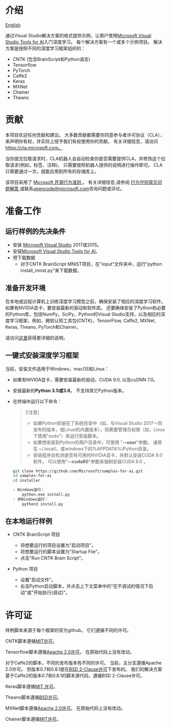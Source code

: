 # 介绍

[English](/README.md)

通过Visual Studio解决方案的格式提供示例，让用户使用[Microsoft Visual Studio Tools for AI](https://github.com/Microsoft/vs-tools-for-ai)入门深度学习。 每个解决方案有一个或多个示例项目。 解决方案是按照不同的深度学习框架组织的：

- CNTK (包含BrainScript和Python语言)
- Tensorflow
- PyTorch
- Caffe2
- Keras
- MXNet
- Chainer
- Theano

# 贡献

本项目欢迎任何贡献和建议。 大多数贡献都需要你同意参与者许可协议（CLA），来声明你有权，并实际上授予我们有权使用你的贡献。 有关详细信息，请访问 https://cla.microsoft.com。

当你提交拉取请求时，CLA机器人会自动检查你是否需要提供CLA，并修饰这个拉取请求(例如，标签、注释)。 只需要按照机器人提供的说明进行操作即可。 CLA只需要通过一次，就能应用到所有的存储库上。

该项目采用了 [ Microsoft 开源行为准则 ](https://opensource.microsoft.com/codeofconduct/)。 有关详细信息,请参阅 [ 行为守则常见问题解答 ](https://opensource.microsoft.com/codeofconduct/faq/) 或联系<opencode@microsoft.com>咨询问题或评论。

# 准备工作

## 运行样例的先决条件

- 安装 [Microsoft Visual Studio](https://www.visualstudio.com/) 2017或2015。
- 安装[Microsoft Visual Studio Tools for AI](https://github.com/Microsoft/vs-tools-for-ai)。
- 预下载数据 
    - 对于CNTK BrainScript MNIST项目，在"input"文件夹中，运行"python install_mnist.py"来下载数据。

## 准备开发环境

在本地或远程计算机上训练深度学习模型之前，确保安装了相应的深度学习软件。 如果有NVIDIA显卡，要安装最新的驱动和软件库。 还要确保安装了Python和必要的Python库，包括NumPy，SciPy，Python的Visual Studio支持，以及相应的深度学习框架，例如，微软认知工具包(CNTK)，TensorFlow, Caffe2, MXNet, Keras, Theano, PyTorch和Chainer。

请访问[这里](https://github.com/Microsoft/vs-tools-for-ai/blob/master/docs/prepare-localmachine.md)获得更详细的说明。

## 一键式安装深度学习框架

当前，安装文件适用于Windows，macOS和Linux：

- 如果有NIVIDA显卡，需要安装最新的驱动，CUDA 9.0, 以及cuDNN 7.0。
- 安装最新的**Python 3.5或3.6**。 不支持其它Python版本。
- 在终端中运行以下命令：
    
    > [!注意]
    > 
    > - 如果Python安装在了系统目录中（如，与Visual Studio 2017一同发布的版本，或Linux的内置版本），则需要管理员权限（如，Linux下使用"sudo"）来运行安装脚本。
    > - 如果想安装到Python的用户目录中，可使用 "**--user**"参数。 通常在 ~/.local/，或windows下的%APPDATA%\Python目录。
    > - 安装程序会检测是否有可用的NVIDIA显卡，并默认安装CUDA 9.0软件。 可以使用"**--cuda80**"参数来强制安装CUDA 8.0 。
    
    ```bash
    git clone https://github.com/Microsoft/samples-for-ai.git
    cd samples-for-ai
    cd installer

    - Windows运行：
        python.exe install.py
    - 非Windows运行：
        python3 install.py
    ```

## 在本地运行样例

- CNTK BrainScript 项目
    
    - 将想要运行的项目设置为"启动项目"。
    - 将想要运行的脚本设置为"Startup File"。
    - 点击"Run CNTK Brain Script"。

- Python 项目
    
    - 设置"启动文件"。
    - 右击Python启动脚本，并点击上下文菜单中的"在不调试的情况下启动"或"开始执行(调试)"。

# 许可证

样例脚本来源于每个框架的官方github。 它们遵循不同的许可。

CNTK脚本遵循[MIT许可](https://en.wikipedia.org/wiki/MIT_License)。

Tensorflow脚本遵循[Apache 2.0许可](https://en.wikipedia.org/wiki/Apache_License#Version_2.0)。 在原始代码上没有改动。

对于Caffe2的脚本，不同的发布版本有不同的许可。 当前，主分支遵循Apache 2.0许可。 但版本0.7和0.8.1是在[BSD 2-Clause许可](https://github.com/caffe2/caffe2/tree/v0.8.1)下发布的。 我们的解决方案基于Caffe2的版本0.7和0.8.1的脚本源代码，遵循BSD 2-Clause许可。

Keras脚本遵循[MIT 许可](https://github.com/fchollet/keras/blob/master/LICENSE)。

Theano脚本遵循[BSD许可](https://en.wikipedia.org/wiki/BSD_licenses)。

MXNet脚本遵循[Apache 2.0许可](https://en.wikipedia.org/wiki/Apache_License#Version_2.0)。 在原始代码上没有改动。

Chainer脚本遵循[MIT许可](https://github.com/chainer/chainer/blob/master/LICENSE)。